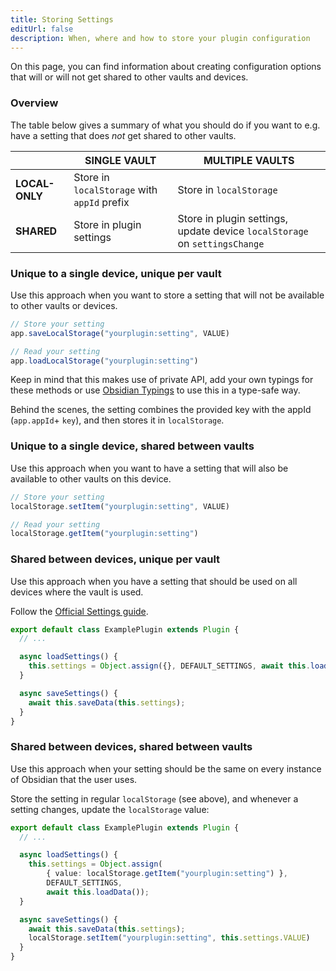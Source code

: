 ```yaml
---
title: Storing Settings
editUrl: false
description: When, where and how to store your plugin configuration
---
```


On this page, you can find information about creating configuration options that will or will not get shared to other vaults and devices.

### Overview

The table below gives a summary of what you should do if you want to e.g. have a setting that does *not* get shared to other vaults.

|                | SINGLE VAULT                                | MULTIPLE VAULTS                                                            |
| -------------- | ------------------------------------------- | -------------------------------------------------------------------------- |
| **LOCAL-ONLY** | Store in `localStorage` with `appId` prefix | Store in `localStorage`                                                    |
| **SHARED**     | Store in plugin settings                    | Store in plugin settings, update device `localStorage` on `settingsChange` |

### Unique to a single device, unique per vault

Use this approach when you want to store a setting that will not be available to other vaults or devices.

```ts
// Store your setting
app.saveLocalStorage("yourplugin:setting", VALUE)
```

```ts
// Read your setting
app.loadLocalStorage("yourplugin:setting")
```

Keep in mind that this makes use of private API, add your own typings for these methods or use [Obsidian Typings](https://github.com/fevol/obsidian-typings) to use this in a type-safe way.

Behind the scenes, the setting combines the provided key with the appId (`app.appId`+ `key`), and then stores it in `localStorage`.

### Unique to a single device, shared between vaults

Use this approach when you want to have a setting that will also be available to other vaults on this device.

```ts
// Store your setting
localStorage.setItem("yourplugin:setting", VALUE)
```

```ts
// Read your setting
localStorage.getItem("yourplugin:setting")
```

### Shared between devices, unique per vault

Use this approach when you have a setting that should be used on all devices where the vault is used.

Follow the [Official Settings guide](https://docs.obsidian.md/Plugins/User+interface/Settings).

```ts
export default class ExamplePlugin extends Plugin {
  // ...

  async loadSettings() {
    this.settings = Object.assign({}, DEFAULT_SETTINGS, await this.loadData());
  }

  async saveSettings() {
    await this.saveData(this.settings);
  }
}
```

### Shared between devices, shared between vaults

Use this approach when your setting should be the same on every instance of Obsidian that the user uses.

Store the setting in regular `localStorage` (see above), and whenever a setting changes, update the `localStorage` value:

```ts
export default class ExamplePlugin extends Plugin {
  // ...

  async loadSettings() {
    this.settings = Object.assign(
	    { value: localStorage.getItem("yourplugin:setting") }, 
	    DEFAULT_SETTINGS, 
	    await this.loadData());
  }

  async saveSettings() {
    await this.saveData(this.settings);
    localStorage.setItem("yourplugin:setting", this.settings.VALUE)
  }
}
```
